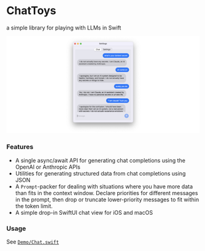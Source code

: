# ChatToys

a simple library for playing with LLMs in Swift

![Image of a chat thread](Images/Chat.png)

### Features

- A single async/await API for generating chat completions using the OpenAI or Anthropic APIs
- Utilities for generating structured data from chat completions using JSON
- A `Prompt`-packer for dealing with situations where you have more data than fits in the context window. Declare priorities for different messages in the prompt, then drop or truncate lower-priority messages to fit within the token limit.
- A simple drop-in SwiftUI chat view for iOS and macOS

### Usage

See [`Demo/Chat.swift`](https://github.com/nate-parrott/chattoys/blob/main/Demo/Demo/Chat.swift)


